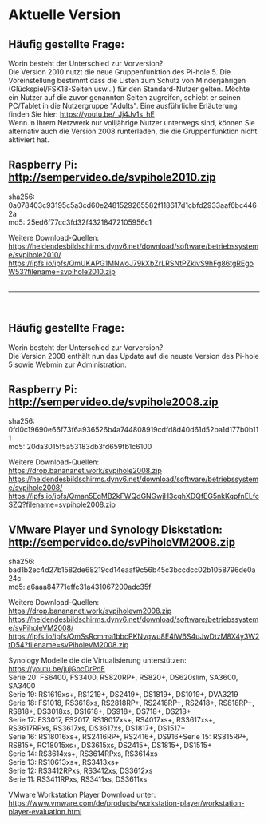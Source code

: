 # Aktuelle Version

## Häufig gestellte Frage:
Worin besteht der Unterschied zur Vorversion?<br>
Die Version 2010 nutzt die neue Gruppenfunktion des Pi-hole 5. Die Voreinstellung bestimmt dass die Listen zum Schutz von Minderjährigen (Glückspiel/FSK18-Seiten usw...) für den Standard-Nutzer gelten. Möchte ein Nutzer auf die zuvor genannten Seiten zugreifen, schiebt er seinen PC/Tablet in die Nutzergruppe "Adults". Eine ausführliche Erläuterung finden Sie hier: https://youtu.be/_Jj4Jv1s_hE
<br>
Wenn in Ihrem Netzwerk nur volljährige Nutzer unterwegs sind, können Sie alternativ auch die Version 2008 runterladen, die die Gruppenfunktion nicht aktiviert hat.
<br>

## Raspberry Pi: http://sempervideo.de/svpihole2010.zip <br>
sha256: 0a078403c93195c5a3cd60e2481529265582f118617d1cbfd2933aaf6bc4462a <br>
md5: 25ed6f77cc3fd32f43218472105956c1 <br>

Weitere Download-Quellen:<br>
https://heldendesbildschirms.dynv6.net/download/software/betriebssysteme/svpihole2010/<br>
https://ipfs.io/ipfs/QmUKAPG1MNwoJ79kXbZrLRSNtPZkivS9hFg86tgREgoW53?filename=svpihole2010.zip<br>
<br>
<hr>
<br>

## Häufig gestellte Frage:
Worin besteht der Unterschied zur Vorversion?<br>
Die Version 2008 enthält nun das Update auf die neuste Version des Pi-hole 5 sowie Webmin zur Administration.
<br>


## Raspberry Pi: http://sempervideo.de/svpihole2008.zip <br>
sha256: 0fd0c19690e66f73f6a936526b4a744808919cdfd8d40d61d52ba1d177b0b111  <br>
md5: 20da3015f5a53183db3fd659fb1c6100 <br>

Weitere Download-Quellen:<br>
https://drop.banananet.work/svpihole2008.zip <br>
https://heldendesbildschirms.dynv6.net/download/software/betriebssysteme/svpihole2008/<br>
https://ipfs.io/ipfs/Qman5EqMB2kFWQdGNGwjH3cghXDQfEG5nkKqpfnELfcSZQ?filename=svpihole2008.zip<br>

## VMware Player und Synology Diskstation: http://sempervideo.de/svPiholeVM2008.zip<br>
sha256: bad1b2ec4d27b1582de68219cd14eaaf9c56b45c3bccdcc02b1058796de0a24c<br>
md5: a6aaa84771effc31a431067200adc35f <br>

Weitere Download-Quellen:<br>
https://drop.banananet.work/svpiholevm2008.zip<br>
https://heldendesbildschirms.dynv6.net/download/software/betriebssysteme/svPiholeVM2008/<br>
https://ipfs.io/ipfs/QmSsRcmma1bbcPKNvqwu8E4iW6S4uJwDtzM8X4y3W2tD54?filename=svPiholeVM2008.zip<br>

Synology Modelle die die Virtualisierung unterstützen: https://youtu.be/jujGbcDrPdE <br>
Serie 20: FS6400, FS3400, RS820RP+, RS820+, DS620slim, SA3600, SA3400<br>
Serie 19: RS1619xs+, RS1219+, DS2419+, DS1819+, DS1019+, DVA3219<br>
Serie 18: FS1018, RS3618xs, RS2818RP+, RS2418RP+, RS2418+, RS818RP+, RS818+, DS3018xs, DS1618+, DS918+, DS718+, DS218+<br>
Serie 17: FS3017, FS2017, RS18017xs+, RS4017xs+, RS3617xs+, RS3617RPxs, RS3617xs, DS3617xs, DS1817+, DS1517+<br>
Serie 16: RS18016xs+, RS2416RP+, RS2416+, DS916+Serie 15: RS815RP+, RS815+, RC18015xs+, DS3615xs, DS2415+, DS1815+, DS1515+<br>
Serie 14: RS3614xs+, RS3614RPxs, RS3614xs<br>
Serie 13: RS10613xs+, RS3413xs+<br>
Serie 12: RS3412RPxs, RS3412xs, DS3612xs<br>
Serie 11: RS3411RPxs, RS3411xs, DS3611xs<br>

VMware Workstation Player Download unter: https://www.vmware.com/de/products/workstation-player/workstation-player-evaluation.html

